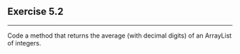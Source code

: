 ## Exercise 5.2

***

Code a method that returns the average (with decimal digits)
of an ArrayList of integers.

